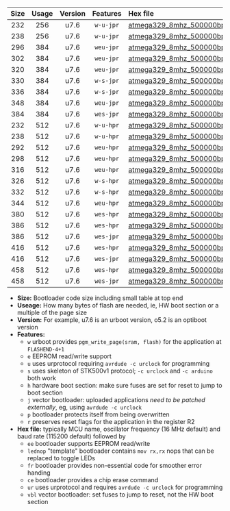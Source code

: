 |Size|Usage|Version|Features|Hex file|
|:-:|:-:|:-:|:-:|:--|
|232|256|u7.6|`w-u-jpr`|[atmega329_8mhz_500000bps_ur_vbl.hex](https://raw.githubusercontent.com/stefanrueger/urboot/main//atmega329_8mhz_500000bps_ur_vbl.hex)|
|238|256|u7.6|`w-u-jpr`|[atmega329_8mhz_500000bps_lednop_ur_vbl.hex](https://raw.githubusercontent.com/stefanrueger/urboot/main//atmega329_8mhz_500000bps_lednop_ur_vbl.hex)|
|296|384|u7.6|`weu-jpr`|[atmega329_8mhz_500000bps_ee_ur_vbl.hex](https://raw.githubusercontent.com/stefanrueger/urboot/main//atmega329_8mhz_500000bps_ee_ur_vbl.hex)|
|302|384|u7.6|`weu-jpr`|[atmega329_8mhz_500000bps_ee_lednop_ur_vbl.hex](https://raw.githubusercontent.com/stefanrueger/urboot/main//atmega329_8mhz_500000bps_ee_lednop_ur_vbl.hex)|
|320|384|u7.6|`weu-jpr`|[atmega329_8mhz_500000bps_ee_lednop_fr_ur_vbl.hex](https://raw.githubusercontent.com/stefanrueger/urboot/main//atmega329_8mhz_500000bps_ee_lednop_fr_ur_vbl.hex)|
|330|384|u7.6|`w-s-jpr`|[atmega329_8mhz_500000bps_vbl.hex](https://raw.githubusercontent.com/stefanrueger/urboot/main//atmega329_8mhz_500000bps_vbl.hex)|
|336|384|u7.6|`w-s-jpr`|[atmega329_8mhz_500000bps_lednop_vbl.hex](https://raw.githubusercontent.com/stefanrueger/urboot/main//atmega329_8mhz_500000bps_lednop_vbl.hex)|
|348|384|u7.6|`weu-jpr`|[atmega329_8mhz_500000bps_ee_lednop_fr_ce_ur_vbl.hex](https://raw.githubusercontent.com/stefanrueger/urboot/main//atmega329_8mhz_500000bps_ee_lednop_fr_ce_ur_vbl.hex)|
|384|384|u7.6|`wes-jpr`|[atmega329_8mhz_500000bps_ee_vbl.hex](https://raw.githubusercontent.com/stefanrueger/urboot/main//atmega329_8mhz_500000bps_ee_vbl.hex)|
|232|512|u7.6|`w-u-hpr`|[atmega329_8mhz_500000bps_ur.hex](https://raw.githubusercontent.com/stefanrueger/urboot/main//atmega329_8mhz_500000bps_ur.hex)|
|238|512|u7.6|`w-u-hpr`|[atmega329_8mhz_500000bps_lednop_ur.hex](https://raw.githubusercontent.com/stefanrueger/urboot/main//atmega329_8mhz_500000bps_lednop_ur.hex)|
|292|512|u7.6|`weu-hpr`|[atmega329_8mhz_500000bps_ee_ur.hex](https://raw.githubusercontent.com/stefanrueger/urboot/main//atmega329_8mhz_500000bps_ee_ur.hex)|
|298|512|u7.6|`weu-hpr`|[atmega329_8mhz_500000bps_ee_lednop_ur.hex](https://raw.githubusercontent.com/stefanrueger/urboot/main//atmega329_8mhz_500000bps_ee_lednop_ur.hex)|
|316|512|u7.6|`weu-hpr`|[atmega329_8mhz_500000bps_ee_lednop_fr_ur.hex](https://raw.githubusercontent.com/stefanrueger/urboot/main//atmega329_8mhz_500000bps_ee_lednop_fr_ur.hex)|
|326|512|u7.6|`w-s-hpr`|[atmega329_8mhz_500000bps.hex](https://raw.githubusercontent.com/stefanrueger/urboot/main//atmega329_8mhz_500000bps.hex)|
|332|512|u7.6|`w-s-hpr`|[atmega329_8mhz_500000bps_lednop.hex](https://raw.githubusercontent.com/stefanrueger/urboot/main//atmega329_8mhz_500000bps_lednop.hex)|
|344|512|u7.6|`weu-hpr`|[atmega329_8mhz_500000bps_ee_lednop_fr_ce_ur.hex](https://raw.githubusercontent.com/stefanrueger/urboot/main//atmega329_8mhz_500000bps_ee_lednop_fr_ce_ur.hex)|
|380|512|u7.6|`wes-hpr`|[atmega329_8mhz_500000bps_ee.hex](https://raw.githubusercontent.com/stefanrueger/urboot/main//atmega329_8mhz_500000bps_ee.hex)|
|386|512|u7.6|`wes-hpr`|[atmega329_8mhz_500000bps_ee_lednop.hex](https://raw.githubusercontent.com/stefanrueger/urboot/main//atmega329_8mhz_500000bps_ee_lednop.hex)|
|386|512|u7.6|`wes-jpr`|[atmega329_8mhz_500000bps_ee_lednop_vbl.hex](https://raw.githubusercontent.com/stefanrueger/urboot/main//atmega329_8mhz_500000bps_ee_lednop_vbl.hex)|
|416|512|u7.6|`wes-hpr`|[atmega329_8mhz_500000bps_ee_lednop_fr.hex](https://raw.githubusercontent.com/stefanrueger/urboot/main//atmega329_8mhz_500000bps_ee_lednop_fr.hex)|
|416|512|u7.6|`wes-jpr`|[atmega329_8mhz_500000bps_ee_lednop_fr_vbl.hex](https://raw.githubusercontent.com/stefanrueger/urboot/main//atmega329_8mhz_500000bps_ee_lednop_fr_vbl.hex)|
|458|512|u7.6|`wes-hpr`|[atmega329_8mhz_500000bps_ee_lednop_fr_ce.hex](https://raw.githubusercontent.com/stefanrueger/urboot/main//atmega329_8mhz_500000bps_ee_lednop_fr_ce.hex)|
|458|512|u7.6|`wes-jpr`|[atmega329_8mhz_500000bps_ee_lednop_fr_ce_vbl.hex](https://raw.githubusercontent.com/stefanrueger/urboot/main//atmega329_8mhz_500000bps_ee_lednop_fr_ce_vbl.hex)|

- **Size:** Bootloader code size including small table at top end
- **Useage:** How many bytes of flash are needed, ie, HW boot section or a multiple of the page size
- **Version:** For example, u7.6 is an urboot version, o5.2 is an optiboot version
- **Features:**
  + `w` urboot provides `pgm_write_page(sram, flash)` for the application at `FLASHEND-4+1`
  + `e` EEPROM read/write support
  + `u` uses urprotocol requiring `avrdude -c urclock` for programming
  + `s` uses skeleton of STK500v1 protocol; `-c urclock` and `-c arduino` both work
  + `h` hardware boot section: make sure fuses are set for reset to jump to boot section
  + `j` vector bootloader: uploaded applications *need to be patched externally*, eg, using `avrdude -c urclock`
  + `p` bootloader protects itself from being overwritten
  + `r` preserves reset flags for the application in the register R2
- **Hex file:** typically MCU name, oscillator frequency (16 MHz default) and baud rate (115200 default) followed by
  + `ee` bootloader supports EEPROM read/write
  + `lednop` "template" bootloader contains `mov rx,rx` nops that can be replaced to toggle LEDs
  + `fr` bootloader provides non-essential code for smoother error handing
  + `ce` bootloader provides a chip erase command
  + `ur` uses urprotocol and requires `avrdude -c urclock` for programming
  + `vbl` vector bootloader: set fuses to jump to reset, not the HW boot section
